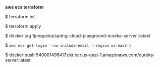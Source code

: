 **aws ecs terraform**

$ terraform init

$ terraform apply

$ docker tag fjunqueira/spring-cloud-playground-eureka-server <ecr url output>:latest

$ `aws ecr get-login --no-include-email --region us-east-1`

$ docker push 540001496417.dkr.ecr.us-east-1.amazonaws.com/eureka-server:latest
